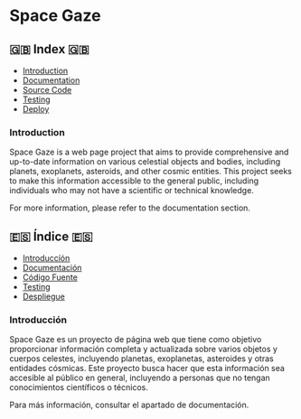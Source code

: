 # Space Gaze

## 🇬🇧 Index 🇬🇧

- [Introduction](#introduction)
- [Documentation](./doc/english%20%F0%9F%87%AC%F0%9F%87%A7/)
- [Source Code](./source/README.md)
- [Testing](./testing/README.md)
- [Deploy](./deploy/README.md)

### Introduction

Space Gaze is a web page project that aims to provide comprehensive and up-to-date information on various celestial objects and bodies, including planets, exoplanets, asteroids, and other cosmic entities. This project seeks to make this information accessible to the general public, including individuals who may not have a scientific or technical knowledge.

For more information, please refer to the documentation section.

## 🇪🇸 Índice 🇪🇸

- [Introduccíón](#introducción)
- [Documentación](./doc/espa%C3%B1ol%20%F0%9F%87%AA%F0%9F%87%B8/anteproyecto.md)
- [Código Fuente](./source/README.md)
- [Testing](./testing/README.md)
- [Despliegue](./deploy/README.md)

### Introducción

Space Gaze es un proyecto de página web que tiene como objetivo proporcionar información completa y actualizada sobre varios objetos y cuerpos celestes, incluyendo planetas, exoplanetas, asteroides y otras entidades cósmicas. Este proyecto busca hacer que esta información sea accesible al público en general, incluyendo a personas que no tengan conocimientos científicos o técnicos.

Para más información, consultar el apartado de documentación.
